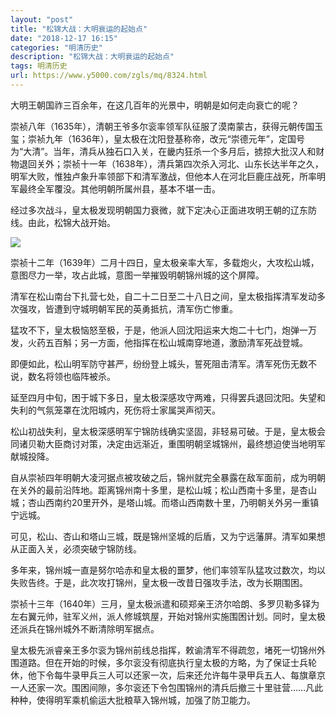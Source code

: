```yaml
---
layout: "post"
title: "松锦大战：大明衰运的起始点"
date: "2018-12-17 16:15"
categories: "明清历史"
description: "松锦大战：大明衰运的起始点"
tags: 明清历史
url: https://www.y5000.com/zgls/mq/8324.html
---
```






大明王朝国祚三百余年，在这几百年的光景中，明朝是如何走向衰亡的呢？

崇祯八年（1635年），清朝王爷多尔衮率领军队征服了漠南蒙古，获得元朝传国玉玺；崇祯九年（1636年），皇太极在沈阳登基称帝，改元“崇德元年”，定国号为“大清”。当年，清兵从独石口入关，在畿内狂杀一个多月后，掳掠大批汉人和财物退回关外；崇祯十一年（1638年），清兵第四次杀入河北、山东长达半年之久，明军大败，惟独卢象升率领部下和清军激战，但他本人在河北巨鹿庄战死，所率明军最终全军覆没。其他明朝所属州县，基本不堪一击。

经过多次战斗，皇太极发现明朝国力衰微，就下定决心正面进攻明王朝的辽东防线。由此，松锦大战开始。

![](https://img.y5000.com/uploads/allimg/161226/1534431403-0.jpg)

崇祯十二年（1639年）二月十四日，皇太极亲率大军，多载炮火，大攻松山城，意图尽力一举，攻占此城，意图一举摧毁明朝锦州城的这个屏障。

清军在松山南台下扎营七处，自二十二日至二十八日之间，皇太极指挥清军发动多次强攻，皆遭到守城明朝军民的英勇抵抗，清军伤亡惨重。

猛攻不下，皇太极恼怒至极，于是，他派人回沈阳运来大炮二十七门，炮弹一万发，火药五百斛；另一方面，他指挥在松山城南穿地道，激励清军死战登城。

即便如此，松山明军防守甚严，纷纷登上城头，誓死阻击清军。清军死伤无数不说，数名将领也临阵被杀。

延至四月中旬，困于城下多日，皇太极深感攻守两难，只得罢兵退回沈阳。失望和失利的气氛笼罩在沈阳城内，死伤将士家属哭声彻天。

松山初战失利，皇太极深感明军宁锦防线确实坚固，非轻易可破。于是，皇太极会同诸贝勒大臣商讨对策，决定由远渐近，重围明朝坚城锦州，最终想迫使当地明军献城投降。

自从崇祯四年明朝大凌河据点被攻破之后，锦州就完全暴露在敌军面前，成为明朝在关外的最前沿阵地。距离锦州南十多里，是松山城；松山西南十多里，是杏山城；杏山西南约20里开外，是塔山城。而塔山西南数十里，乃明朝关外另一重镇宁远城。

可见，松山、杏山和塔山三城，既是锦州坚城的后盾，又为宁远藩屏。清军如果想从正面入关，必须突破宁锦防线。

多年来，锦州城一直是努尔哈赤和皇太极的噩梦，他们率领军队猛攻过数次，均以失败告终。于是，此次攻打锦州，皇太极一改昔日强攻手法，改为长期围困。

崇祯十三年（1640年）三月，皇太极派遣和硕郑亲王济尔哈朗、多罗贝勒多铎为左右翼元帅，驻军义州，派人修城筑屋，开始对锦州实施围困计划。同时，皇太极还派兵在锦州城外不断清除明军据点。

皇太极先派睿亲王多尔衮为锦州前线总指挥，敕谕清军不得疏忽，堵死一切锦州外围道路。但在开始的时候，多尔衮没有彻底执行皇太极的方略，为了保证士兵轮休，他下令每牛录甲兵三人可以还家一次，后来还允许每牛录甲兵五人、每旗章京一人还家一次。围困间隙，多尔衮还下令包围锦州的清兵后撤三十里驻营……凡此种种，使得明军乘机偷运大批粮草入锦州城，加强了防卫能力。
